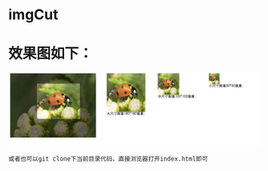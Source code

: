 imgCut
======

# 效果图如下：
![img](./img/img_02.png)

```
或者也可以git clone下当前目录代码，直接浏览器打开index.html即可

```
